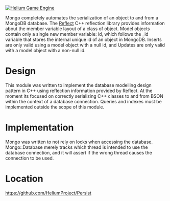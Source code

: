 <a href="http://heliumproject.org/">![Helium Game Engine](https://raw.github.com/HeliumProject/Helium/master/Data/Textures/Helium.png)</a>

Mongo completely automates the serialization of an object to and from a MongoDB database.  The [Reflect](https://github.com/HeliumProject/Reflect) C++ reflection library provides information about the member variable layout of a class of object.  Model objects contain only a single new member variable: id, which follows the _id variable that stores the internal unique id of an object in MongoDB.
Inserts are only valid using a model object with a null id, and Updates are only valid with a model object with a non-null id.

Design
======

This module was written to implement the database modelling design pattern in C++ using reflection information provided by Reflect.  At the moment its focused on correctly serializing C++ classes to and from BSON within the context of a database connection.  Queries and indexes must be implemented outside the scope of this module.

Implementation
==============

Mongo was written to not rely on locks when accessing the database.  Mongo::Database merely tracks which thread is intended to use the database connection, and it will assert if the wrong thread causes the connection to be used.

Location
========
https://github.com/HeliumProject/Persist
